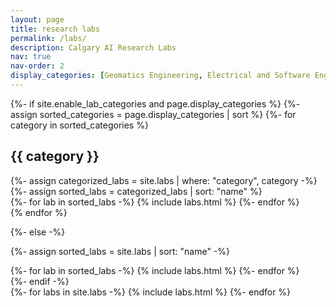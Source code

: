 ```yaml
---
layout: page
title: research labs
permalink: /labs/
description: Calgary AI Research Labs
nav: true
nav-order: 2
display_categories: [Geomatics Engineering, Electrical and Software Engineering, Biomedical Engineering, Computer Science]
---
```


<div class="labs">
{%- if site.enable_lab_categories and page.display_categories %}
  <!-- Display categorized labs -->
  {%- assign sorted_categories = page.display_categories | sort %}
  {%- for category in sorted_categories %}
    <h2 class="category">{{ category }}</h2>
    {%- assign categorized_labs = site.labs | where: "category", category -%}
    {%- assign sorted_labs = categorized_labs | sort: "name" %}
    <!-- Generate cards for each project -->
    <div class="grid">
      {%- for lab in sorted_labs -%}
        {% include labs.html %}
      {%- endfor %}
    </div>
  {% endfor %}

{%- else -%}
<!-- Display labs without categories -->
  {%- assign sorted_labs = site.labs | sort: "name" -%}
  <!-- Generate cards for each project -->
  <div class="grid">
    {%- for lab in sorted_labs -%}
      {% include labs.html %}
    {%- endfor %}
  </div>
{%- endif -%}

  <!-- Generate cards for each project -->
  <div class="grid">
    {%- for labs in site.labs -%}
      {% include labs.html %}
    {%- endfor %}
  </div>
</div>
